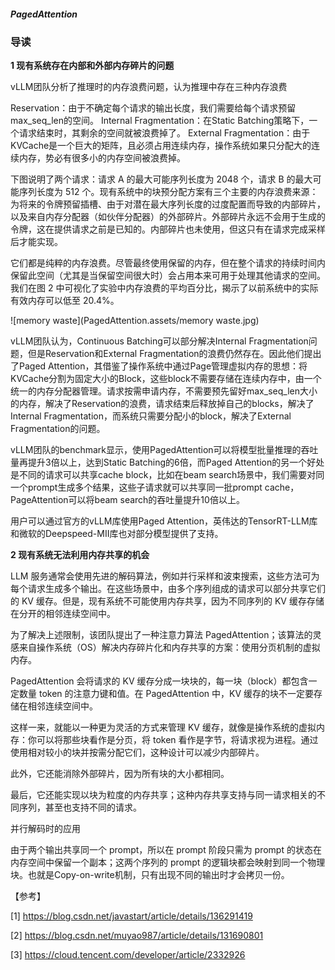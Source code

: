 ##### PagedAttention

### 导读

**1 现有系统存在内部和外部内存碎片的问题**

vLLM团队分析了推理时的内存浪费问题，认为推理中存在三种内存浪费

Reservation：由于不确定每个请求的输出长度，我们需要给每个请求预留max_seq_len的空间。
Internal Fragmentation：在Static Batching策略下，一个请求结束时，其剩余的空间就被浪费掉了。
External Fragmentation：由于KVCache是一个巨大的矩阵，且必须占用连续内存，操作系统如果只分配大的连续内存，势必有很多小的内存空间被浪费掉。

下图说明了两个请求：请求 A 的最大可能序列长度为 2048 个，请求 B 的最大可能序列长度为 512 个。现有系统中的块预分配方案有三个主要的内存浪费来源：为将来的令牌预留插槽、由于对潜在最大序列长度的过度配置而导致的内部碎片，以及来自内存分配器（如伙伴分配器）的外部碎片。外部碎片永远不会用于生成的令牌，这在提供请求之前是已知的。内部碎片也未使用，但这只有在请求完成采样后才能实现。

它们都是纯粹的内存浪费。尽管最终使用保留的内存，但在整个请求的持续时间内保留此空间（尤其是当保留空间很大时）会占用本来可用于处理其他请求的空间。我们在图 2 中可视化了实验中内存浪费的平均百分比，揭示了以前系统中的实际有效内存可以低至 20.4%。

![memory waste](PagedAttention.assets/memory waste.jpg)

vLLM团队认为，Continuous Batching可以部分解决Internal Fragmentation问题，但是Reservation和External Fragmentation的浪费仍然存在。因此他们提出了Paged Attention，其借鉴了操作系统中通过Page管理虚拟内存的思想：将KVCache分割为固定大小的Block，这些block不需要存储在连续内存中，由一个统一的内存分配器管理。请求按需申请内存，不需要预先留好max_seq_len大小的内存，解决了Reservation的浪费，请求结束后释放掉自己的blocks，解决了Internal Fragmentation，而系统只需要分配小的block，解决了External Fragmentation的问题。

vLLM团队的benchmark显示，使用PagedAttention可以将模型批量推理的吞吐量再提升3倍以上，达到Static Batching的6倍，而Paged Attention的另一个好处是不同的请求可以共享cache block，比如在beam search场景中，我们需要对同一个prompt生成多个结果，这些子请求就可以共享同一批prompt cache，PageAttention可以将beam search的吞吐量提升10倍以上。

用户可以通过官方的vLLM库使用Paged Attention，英伟达的TensorRT-LLM库和微软的Deepspeed-MII库也对部分模型提供了支持。



**2 现有系统无法利用内存共享的机会**

LLM 服务通常会使用先进的解码算法，例如并行采样和波束搜索，这些方法可为每个请求生成多个输出。在这些场景中，由多个序列组成的请求可以部分共享它们的 KV 缓存。但是，现有系统不可能使用内存共享，因为不同序列的 KV 缓存存储在分开的相邻连续空间中。

为了解决上述限制，该团队提出了一种注意力算法 PagedAttention；该算法的灵感来自操作系统（OS）解决内存碎片化和内存共享的方案：使用分页机制的虚拟内存。

PagedAttention 会将请求的 KV 缓存分成一块块的，每一块（block）都包含一定数量 token 的注意力键和值。在 PagedAttention 中，KV 缓存的块不一定要存储在相邻连续空间中。

这样一来，就能以一种更为灵活的方式来管理 KV 缓存，就像是操作系统的虚拟内存：你可以将那些块看作是分页，将 token 看作是字节，将请求视为进程。通过使用相对较小的块并按需分配它们，这种设计可以减少内部碎片。

此外，它还能消除外部碎片，因为所有块的大小都相同。

最后，它还能实现以块为粒度的内存共享；这种内存共享支持与同一请求相关的不同序列，甚至也支持不同的请求。

并行解码时的应用

由于两个输出共享同一个 prompt，所以在 prompt 阶段只需为 prompt 的状态在内存空间中保留一个副本；这两个序列的 prompt 的逻辑块都会映射到同一个物理块。也就是Copy-on-write机制，只有出现不同的输出时才会拷贝一份。















【参考】

[1] https://blog.csdn.net/javastart/article/details/136291419

[2] https://blog.csdn.net/muyao987/article/details/131690801

[3] https://cloud.tencent.com/developer/article/2332926















